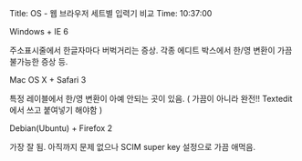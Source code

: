 Title: OS - 웹 브라우저 세트별 입력기 비교
Time: 10:37:00

Windows + IE 6

주소표시줄에서 한글자마다 버벅거리는 증상. 각종 에디트 박스에서 한/영 변환이 가끔 불가능한 증상 등.

  
Mac OS X + Safari 3

특정 레이블에서 한/영 변환이 아예 안되는 곳이 있음. ( 가끔이 아니라 완전!! Textedit에서 쓰고 붙여넣기 해야함 )

  
Debian(Ubuntu) + Firefox 2

가장 잘 됨. 아직까지 문제 없으나 SCIM super key 설정으로 가끔 애먹음.

  
  

